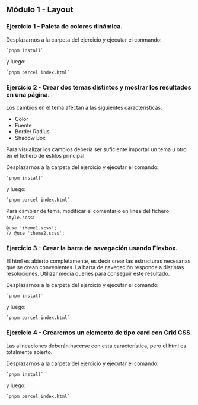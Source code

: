 ## Módulo 1 - Layout

### Ejercicio 1 - Paleta de colores dinámica.

Desplazarnos a la carpeta del ejercicio y ejecutar el conmando:

    `pnpm install`

y luego:

    `pnpm parcel index.html`

### Ejercicio 2 - Crear dos temas distintos y mostrar los resultados en una página.

Los cambios en el tema afectan a las siguientes características:

- Color
- Fuente
- Border Radius
- Shadow Box

Para visualizar los cambios debería ser suficiente importar un tema u otro en el fichero de estilos principal.

Desplazarnos a la carpeta del ejercicio y ejecutar el comando:

    `pnpm install`

y luego:

    `pnpm parcel index.html`

Para cambiar de tema, modificar el comentario en linea del fichero `style.scss`:

    @use 'theme1.scss';
    // @use 'theme2.scss';

### Ejercicio 3 - Crear la barra de navegación usando Flexbox.

El html es abierto completamente, es decir crear las estructuras necesarias que se crean convenientes. La barra de navegación responde a distintas resoluciones. Utilizar media queries para conseguir este resultado.

Desplazarnos a la carpeta del ejercicio y ejecutar el comando:

    `pnpm install`

y luego:

    `pnpm parcel index.html`

### Ejercicio 4 - Crearemos un elemento de tipo card con Grid CSS.

Las alineaciones deberán hacerse con esta característica, pero el html es totalmente abierto.

Desplazarnos a la carpeta del ejercicio y ejecutar el comando:

    `pnpm install`

y luego:

    `pnpm parcel index.html`
